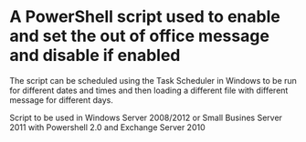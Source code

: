 # A PowerShell script used to enable and set the out of office message and disable if enabled 
The script can be scheduled using the Task Scheduler in Windows to be run for different dates 
and times and then loading a different file with different message for different days. 

Script to be used in Windows Server 2008/2012 or Small Busines Server 2011 with Powershell 2.0 and Exchange Server 2010
